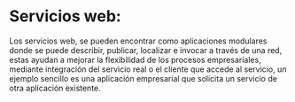 # Servicios web:
Los servicios web, se pueden encontrar como aplicaciones modulares donde se puede describir, publicar, localizar e invocar a través de una red, estas ayudan a mejorar la flexibilidad de los procesos empresariales, mediante integración del servicio real o el cliente que accede al servicio, un ejemplo sencillo es una aplicación empresarial que solicita un servicio de otra aplicación existente.
